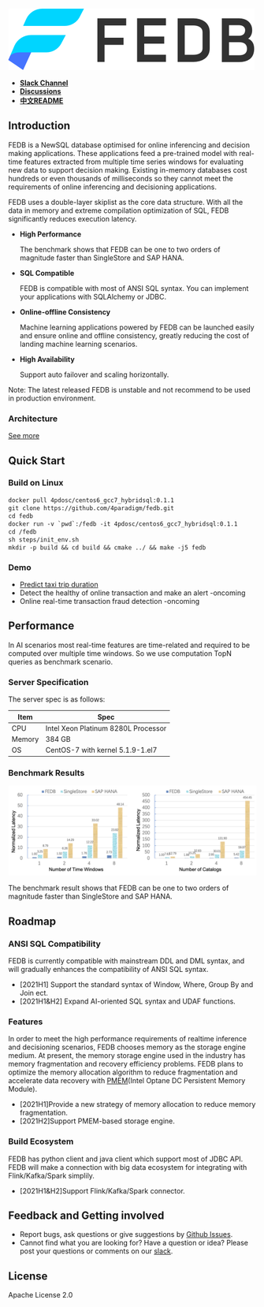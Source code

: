 
![](images/fedb_black.png)

- [**Slack Channel**](https://join.slack.com/t/hybridsql-ws/shared_invite/zt-ozu3llie-K~hn9Ss1GZcFW2~K_L5sMg)
- [**Discussions**](https://github.com/4paradigm/fedb/discussions)
- [**中文README**](README_cn.md)

## Introduction

FEDB is a NewSQL database optimised for online inferencing and decision making applications. These applications feed a pre-trained model with real-time features extracted from multiple time series windows for evaluating new data to support decision making. Existing in-memory databases cost hundreds or even thousands of milliseconds so they cannot meet the requirements of online inferencing and decisioning applications.

FEDB uses a double-layer skiplist as the core data structure. With all the data in memory and extreme compilation optimization of SQL, FEDB significantly reduces execution latency.

- __High Performance__

   The benchmark shows that FEDB can be one to two orders of magnitude faster than SingleStore and SAP HANA.

- __SQL Compatible__

   FEDB is compatible with most of ANSI SQL syntax. You can implement your applications with SQLAlchemy or JDBC.

- __Online-offline Consistency__

   Machine learning applications powered by FEDB can be launched easily and ensure online and offline consistency, greatly reducing the cost of landing machine learning scenarios.

- __High Availability__

   Support auto failover and scaling horizontally.

Note: The latest released FEDB is unstable and not recommend to be used in production environment.

### Architecture

[See more](https://github.com/4paradigm/HybridSQL-docs/blob/main/fedb/architecture/architecture.md) 

## Quick Start

### Build on Linux

```
docker pull 4pdosc/centos6_gcc7_hybridsql:0.1.1
git clone https://github.com/4paradigm/fedb.git
cd fedb
docker run -v `pwd`:/fedb -it 4pdosc/centos6_gcc7_hybridsql:0.1.1
cd /fedb
sh steps/init_env.sh
mkdir -p build && cd build && cmake ../ && make -j5 fedb
```

### Demo

* [Predict taxi trip duration](https://github.com/4paradigm/DemoApps/tree/main/predict-taxi-trip-duration)
* Detect the healthy of online transaction and make an alert -oncoming
* Online real-time transaction fraud detection -oncoming

## Performance

In AI scenarios most real-time features are time-related and required to be computed over multiple time windows. So we use computation TopN queries as benchmark scenario.

### Server Specification
The server spec is as follows:

|Item|Spec|
|---|----|
|CPU|Intel Xeon Platinum 8280L Processor|
|Memory|384 GB|
|OS|CentOS-7 with kernel 5.1.9-1.el7|

### Benchmark Results

![Benchmark](images/benchmark.png)

The benchmark result shows that FEDB can be one to two orders of magnitude faster than SingleStore and SAP HANA.

## Roadmap

### ANSI SQL Compatibility

FEDB is currently compatible with mainstream DDL and DML syntax, and will gradually enhances the compatibility of ANSI SQL syntax.

* [2021H1] Support the standard syntax of Window, Where, Group By and Join ect.
* [2021H1&H2] Expand AI-oriented SQL syntax and UDAF functions.

### Features

In order to meet the high performance requirements of realtime inference and decisioning scenarios, FEDB chooses memory as the storage engine medium. At present, the memory storage engine used in the industry has memory fragmentation and recovery efficiency problems. FEDB plans to optimize the memory allocation algorithm to reduce fragmentation and accelerate data recovery with [PMEM](https://www.intel.com/content/www/us/en/architecture-and-technology/optane-dc-persistent-memory.html)(Intel Optane DC Persistent Memory Module).

* [2021H1]Provide a new strategy of memory allocation to reduce memory fragmentation.
* [2021H2]Support PMEM-based storage engine.

### Build Ecosystem
FEDB has python client and java client which support most of JDBC API. FEDB will make a connection with big data ecosystem for integrating with Flink/Kafka/Spark simplily.

* [2021H1&H2]Support Flink/Kafka/Spark connector.


## Feedback and Getting involved
* Report bugs, ask questions or give suggestions by [Github Issues](https://github.com/4paradigm/fedb/issues/new).
* Cannot find what you are looking for? Have a question or idea? Please post your questions or comments on our [slack](https://hybridsql-ws.slack.com/archives/C01R7L7AL3W).

## License
Apache License 2.0
